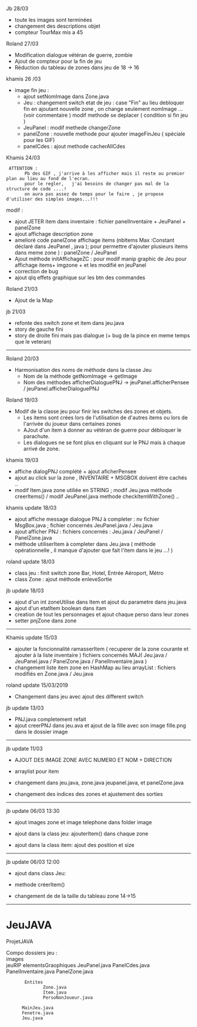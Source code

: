 Jb 28/03
+ toute les images sont terminées
+ changement des descriptions objet
+ compteur TourMax mis a 45

Roland 27/03
+ Modification dialogue vétéran de guerre, zombie
+ Ajout de compteur pour la fin de jeu
+ Réduction du tableau de zones dans jeu de 18 -> 16


khamis 26 /03
 * image fin jeu :
     + ajout setNomImage dans Zone.java 
     + Jeu  : changement switch etat de jeu  :  case "Fin" au lieu debloquer fin en ajoutant nouvelle zone ,
          on change seulement nomImage ... (voir commentaire )
          modif methode se deplacer ( condition si fin jeu ) 
     + JeuPanel  : modif methede changerZone
     + panelZone  :  nouvelle methode pour ajouter imageFinJeu ( spéciale pour les GIF)
     + panelCdes :  ajout methode cacherAllCdes 
     


Khamis 24/03

     ATTENTION : 
           Pb des GIF , j'arrive à les afficher mais il reste au premier plan au lieu au fond de l'ecran.
           pour le regler,   j'ai besoins de changer pas mal de la structure de code ....!
           on aura pas assez de temps pour le faire , je propose d'utiliser des simples images...!!!
 modif :      
+ ajout JETER item dans inventaire  : fichier panelInventaire + JeuPanel + panelZone
+ ajout affichage description zone
+ amelioré code panelZone affichage items (nbItems Max  :Constant déclaré dans JeuPanel , java ); pour permettre d'ajouter plusieurs items dans meme zone ) : panelZone / JeuPanel
+ Ajout méthode initAffichageZC  : pour modif  manip graphic de Jeu pour affichage items+ imgzone + et les modifié en jeuPanel 
+ correction de bug 
+ ajout qlq effets graphique sur les btn des commandes 

Roland 21/03
+ Ajout de la Map

jb 21/03
+ refonte des switch zone et item dans jeu.java
+ story de gauche fini
+ story de droite fini mais pas dialogue (+ bug de la pince en meme temps que le veteran)
---------------------------------------------------------------------------
Roland 20/03 
+ Harmonisation des noms de méthode dans la classe Jeu
   - Nom de la méthode getNomImage -> getImage
   - Nom des méthodes afficherDialoguePNJ -> jeuPanel.afficherPensee / jeuPanel.afficherDialoguePNJ

Roland 19/03
+ Modif de la classe jeu pour finir les switches des zones et objets.
   - Les items sont crées lors de l'utilisation de d'autres items ou lors de l'arrivée du joueur dans certaines zones
   - AJout d'un item à donner au vétéran de guerre pour débloquer le parachute.
   - Les dialogues ne se font plus en cliquant sur le PNJ mais à chaque arrivé de zone.


khamis 19/03
+ affiche dialogPNJ complété + ajout aficherPensee 
+ ajout au click sur la zone , INVENTAIRE + MSGBOX doivent  être cachés .. 
+ modif Item.java zone utiliée en STRING ; modif Jeu.java méthode creerItems() / modif JeuPanel.java methode checkItemWithZone() ..


khamis update 18/03
+ ajout affiche message dialogue PNJ à completer  : nv fichier MsgBox.java ; fichier concernés JeuPanel.java / Jeu.java
+ ajout afficher PNJ  : fichiers concernés  : Jeu.java / JeuPanel / PanelZone.java
+ méthode utiliserItem à completer dans Jeu.java ( méthode opérationnelle , il manque d'ajouter que fait l'item dans le jeu ...! ) 

roland update 18/03
+ class jeu :
   finit switch zone Bar, Hotel, Entrée Aéroport, Métro
+ class Zone :
   ajout méthode enleveSortie


jb update 18/03
+ ajout d'un int zoneUtilise dans Item et ajout du parametre dans jeu.java
+ ajout d'un etatItem boolean dans itam
+ creation de tout les personnages et ajout chaque perso dans leur zones
+ setter pnjZone dans zone

------------------------------------------------------------------------------

Khamis update 15/03
+ ajouter la foncionnalité ramasserItem ( recuperer de la zone courante et ajouter à la liste inventaire ) 
   fichiers concernés MAJ( Jeu.java / JeuPanel.java / PanelZone.java / PanelInventaire.java )
+ changement liste item zone en HashMap au lieu arrayList : fichiers modifiés en Zone.java / Jeu.java 


roland update 15/03/2019
+ Changement dans jeu avec ajout des different switch


jb update 13/03
+ PNJ.java completement refait
+ ajout creerPNJ dans jeu.ava
et ajout de la fille avec son image fille.png dans le dossier image

----------------------------------------------------------
jb update 11/03

+ AJOUT DES IMAGE ZONE AVEC NUMERO ET NOM + DIRECTION

+ arraylist pour item
+ changement dans jeu.java, zone.java jeupanel.java, et panelZone.java

+ changement des indices des zones et ajustement des sorties

---------------------------------------------------
jb update 06/03 13:30
+ ajout images zone et image telephone dans folder image

+ ajout dans la class jeu: ajouterItem() dans chaque zone
+ ajout dans la class item: ajout des position et size



-----------------------
jb update 06/03 12:00

+ ajout dans class Jeu:
+ methode créerItem()

+ changement de de la taille du tableau zone 14->15

-------------------------------------------
# JeuJAVA
ProjetJAVA
   
   
   
Compo dossiers jeu :   
    images      
    jeuRIP
           elementsGraophiques
                  JeuPanel.java
                  PanelCdes.java
                  PanelInventaire.java
                  PanelZone.java

           Entites
                  Zone.java
                  Item.java
                  PersoNonJoueur.java

          MainJeu.java 
          Fenetre.java
          Jeu.java
